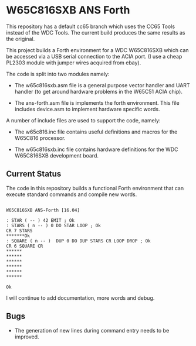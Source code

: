 # W65C816SXB ANS Forth

This repository has a default cc65 branch which uses the CC65 Tools instead
of the WDC Tools. The current build produces the same results as the original.

This project builds a Forth environment for a WDC W65C816SXB which can be
accessed via a USB serial connection to the ACIA port. (I use a cheap PL2303
module with jumper wires acquired from ebay).

The code is split into two modules namely:

- The w65c816sxb.asm file is a general purpose vector handler and UART
  handler (to get around hardware problems in the W65C51 ACIA chip).

- The ans-forth.asm file is implements the forth environment. This file includes
  device.asm to implement hardware specific words.

A number of include files are used to support the code, namely:

- The w65c816.inc file contains useful definitions and macros for the W65C816
  processor.
  
- The w65c816sxb.inc file contains hardware definitions for the WDC W65C816SXB
  development board.

## Current Status

The code in this repository builds a functional Forth environment that can
execute standard commands and compile new words.

```

W65C816SXB ANS-Forth [16.04]

: STAR ( -- ) 42 EMIT ; Ok
: STARS ( n -- ) 0 DO STAR LOOP ; Ok
CR 7 STARS
*******Ok
: SQUARE ( n -- )  DUP 0 DO DUP STARS CR LOOP DROP ; Ok
CR 6 SQUARE CR
******
******
******
******
******
******

Ok
```

I will continue to add documentation, more words and debug.

## Bugs

- The generation of new lines during command entry needs to be improved.
